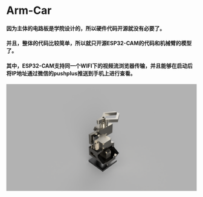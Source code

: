 # Arm-Car
#### 因为主体的电路板是学院设计的，所以硬件代码开源就没有必要了。
#### 并且，整体的代码比较简单，所以就只开源ESP32-CAM的代码和机械臂的模型了。
#### 其中，ESP32-CAM支持同一个WIFI下的视频流浏览器传输，并且能够在启动后将IP地址通过微信的pushplus推送到手机上进行查看。

![](https://github.com/TK-DS-DS/Arm-Car/blob/main/%E9%95%8D%E4%B8%BB%E4%BD%93%E9%93%9D%E6%8D%A2%E9%92%9B.png)
